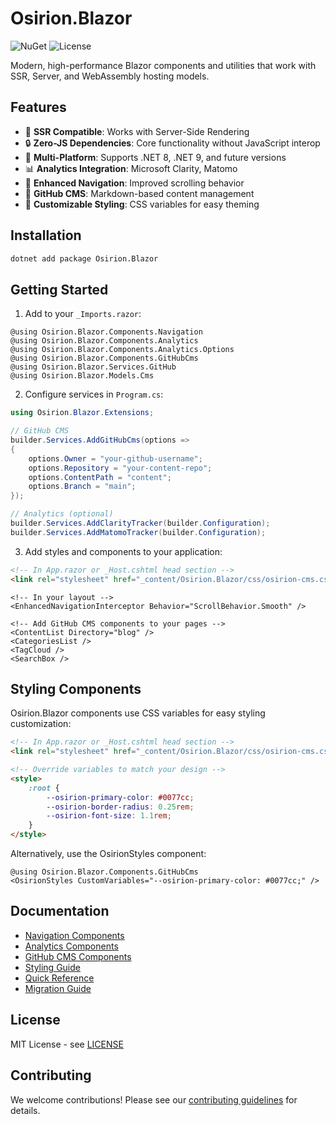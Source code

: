 # Osirion.Blazor

![NuGet](https://img.shields.io/nuget/v/Osirion.Blazor)
![License](https://img.shields.io/github/license/obrana-boranija/Osirion.Blazor)

Modern, high-performance Blazor components and utilities that work with SSR, Server, and WebAssembly hosting models.

## Features

- 🚀 **SSR Compatible**: Works with Server-Side Rendering
- 🔒 **Zero-JS Dependencies**: Core functionality without JavaScript interop
- 🎯 **Multi-Platform**: Supports .NET 8, .NET 9, and future versions
- 📊 **Analytics Integration**: Microsoft Clarity, Matomo
- 🧭 **Enhanced Navigation**: Improved scrolling behavior
- 📝 **GitHub CMS**: Markdown-based content management
- 🎨 **Customizable Styling**: CSS variables for easy theming

## Installation

```bash
dotnet add package Osirion.Blazor
```

## Getting Started

1. Add to your `_Imports.razor`:
```razor
@using Osirion.Blazor.Components.Navigation
@using Osirion.Blazor.Components.Analytics
@using Osirion.Blazor.Components.Analytics.Options
@using Osirion.Blazor.Components.GitHubCms
@using Osirion.Blazor.Services.GitHub
@using Osirion.Blazor.Models.Cms
```

2. Configure services in `Program.cs`:
```csharp
using Osirion.Blazor.Extensions;

// GitHub CMS
builder.Services.AddGitHubCms(options =>
{
    options.Owner = "your-github-username";
    options.Repository = "your-content-repo";
    options.ContentPath = "content";
    options.Branch = "main";
});

// Analytics (optional)
builder.Services.AddClarityTracker(builder.Configuration);
builder.Services.AddMatomoTracker(builder.Configuration);
```

3. Add styles and components to your application:
```html
<!-- In App.razor or _Host.cshtml head section -->
<link rel="stylesheet" href="_content/Osirion.Blazor/css/osirion-cms.css" />
```

```razor
<!-- In your layout -->
<EnhancedNavigationInterceptor Behavior="ScrollBehavior.Smooth" />

<!-- Add GitHub CMS components to your pages -->
<ContentList Directory="blog" />
<CategoriesList />
<TagCloud />
<SearchBox />
```

## Styling Components

Osirion.Blazor components use CSS variables for easy styling customization:

```html
<!-- In App.razor or _Host.cshtml head section -->
<link rel="stylesheet" href="_content/Osirion.Blazor/css/osirion-cms.css" />

<!-- Override variables to match your design -->
<style>
    :root {
        --osirion-primary-color: #0077cc;
        --osirion-border-radius: 0.25rem;
        --osirion-font-size: 1.1rem;
    }
</style>
```

Alternatively, use the OsirionStyles component:

```razor
@using Osirion.Blazor.Components.GitHubCms
<OsirionStyles CustomVariables="--osirion-primary-color: #0077cc;" />
```

## Documentation

- [Navigation Components](./docs/NAVIGATION.md)
- [Analytics Components](./docs/ANALYTICS.md)
- [GitHub CMS Components](./docs/GITHUB_CMS.md)
- [Styling Guide](./docs/STYLING.md)
- [Quick Reference](./docs/QUICK_REFERENCE.md)
- [Migration Guide](./docs/MIGRATION.md)

## License

MIT License - see [LICENSE](LICENSE.txt)

## Contributing

We welcome contributions! Please see our [contributing guidelines](CONTRIBUTING.md) for details.